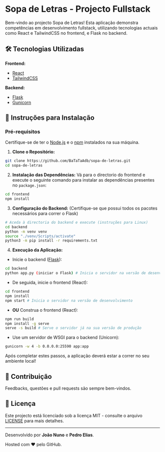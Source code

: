 # Sopa de Letras - Projecto Fullstack

Bem-vindo ao projecto Sopa de Letras! Esta aplicação demonstra competências em desenvolvimento fullstack, utilizando tecnologias actuais como React e TailwindCSS no frontend, e Flask no backend.

## 🛠️ Tecnologias Utilizadas

**Frontend:**

- [React](https://pt-br.react.dev)
- [TailwindCSS](https://tailwindcss.com/)

**Backend:**

- [Flask](https://flask.palletsprojects.com/en/2.3.x/)
- [Gunicorn](https://gunicorn.org)

## 🚀 Instruções para Instalação

### Pré-requisitos

Certifique-se de ter o [Node.js](https://nodejs.org/) e o [npm](https://www.npmjs.com/) instalados na sua máquina.

1. **Clone o Repositório:**

```bash
git clone https://github.com/BaTaTaAdb/sopa-de-letras.git
cd sopa-de-letras
```

2. **Instalação das Dependências:**
   Vá para o directorio do frontend e execute o seguinte comando para instalar as dependências presentes no `package.json`:

```bash
cd frontend
npm install
```

3. **Configuração do Backend:**
   (Certifique-se que possui todos os pacotes necessários para correr o Flask)

```bash
# Aceda à directoria do backend e execute (instruções para Linux)
cd backend
python -m venv venv
source "./venv/Scripts/activate"
python3 -m pip install -r requirements.txt
```

4. **Execução da Aplicação:**

- Inicie o backend ([Flask](https://flask.palletsprojects.com/en/2.3.x/)):

```bash
cd backend
python app.py (iniciar o Flask) # Inicia o servidor na versão de desenvolvimento
```

- De seguida, inicie o frontend (React):

```bash
cd frontend
npm install
npm start # Inicia o servidor na versão de desenvolvimento
```

- **OU** Construa o frontend (React):

```bash
npm run build
npm install -g serve
serve -s build # Serve o servidor já na sua versão de produção
```

- Use um servidor de WSGI para o backend (Unicorn):

```bash
gunicorn -w 4 -b 0.0.0.0:25590 app:app
```

Após completar estes passos, a aplicação deverá estar a correr no seu ambiente local!

## 📝 Contribuição

Feedbacks, questões e pull requests são sempre bem-vindos.

## 📜 Licença

Este projecto está licenciado sob a licença MIT - consulte o arquivo [LICENSE](LICENSE) para mais detalhes.

---

Desenvolvido por **João Nuno** e **Pedro Elias**.

Hosted com ❤️ pelo GitHub.
